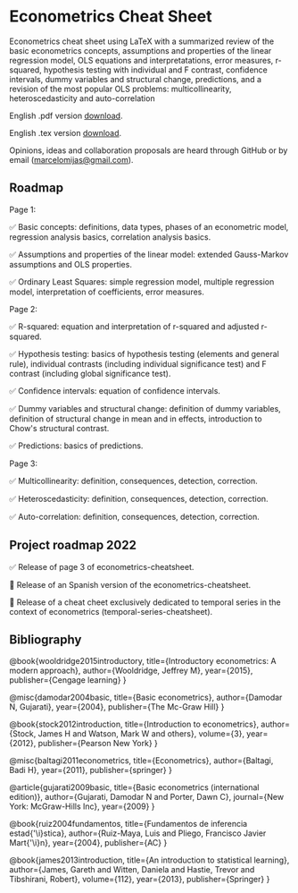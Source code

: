 # Econometrics Cheat Sheet

Econometrics cheat sheet using LaTeX with a summarized review of the basic econometrics concepts, assumptions and properties of the linear regression model, OLS equations and interpretatations, error measures, r-squared, hypothesis testing with individual and F contrast, confidence intervals, dummy variables and structural change, predictions, and a revision of the most popular OLS problems: multicollinearity, heteroscedasticity and auto-correlation

English .pdf version <a href="https://github.com/marcelomijas/econometrics-cheatsheet/raw/main/econometrics-cheatsheet/econometrics-cheatsheet-en.pdf">download</a>.

English .tex version <a href="https://github.com/marcelomijas/econometrics-cheatsheet/raw/main/econometrics-cheatsheet/econometrics-cheatsheet-en.tex">download</a>.

Opinions, ideas and collaboration proposals are heard through GitHub or by email (marcelomijas@gmail.com).

## Roadmap

Page 1:

:white_check_mark: Basic concepts: definitions, data types, phases of an econometric model, regression analysis basics, correlation analysis basics.

:white_check_mark: Assumptions and properties of the linear model: extended Gauss-Markov assumptions and OLS properties.

:white_check_mark: Ordinary Least Squares: simple regression model, multiple regression model, interpretation of coefficients, error measures.

Page 2:

:white_check_mark: R-squared: equation and interpretation of r-squared and adjusted r-squared.

:white_check_mark: Hypothesis testing: basics of hypothesis testing (elements and general rule), individual contrasts (including individual significance test) and F contrast (including global significance test).

:white_check_mark: Confidence intervals: equation of confidence intervals.

:white_check_mark: Dummy variables and structural change: definition of dummy variables, definition of structural change in mean and in effects, introduction to Chow's structural contrast.

:white_check_mark: Predictions: basics of predictions.

Page 3:

:white_check_mark: Multicollinearity: definition, consequences, detection, correction.

:white_check_mark: Heteroscedasticity: definition, consequences, detection, correction.

:white_check_mark: Auto-correlation: definition, consequences, detection, correction.

## Project roadmap 2022

:white_check_mark: Release of page 3 of econometrics-cheatsheet.

:construction: Release of an Spanish version of the econometrics-cheatsheet.

:construction: Release of a cheat cheet exclusively dedicated to temporal series in the context of econometrics (temporal-series-cheatsheet).

## Bibliography

@book{wooldridge2015introductory,
  title={Introductory econometrics: A modern approach},
  author={Wooldridge, Jeffrey M},
  year={2015},
  publisher={Cengage learning}
}

@misc{damodar2004basic,
  title={Basic econometrics},
  author={Damodar N, Gujarati},
  year={2004},
  publisher={The Mc-Graw Hill}
}

@book{stock2012introduction,
  title={Introduction to econometrics},
  author={Stock, James H and Watson, Mark W and others},
  volume={3},
  year={2012},
  publisher={Pearson New York}
}

@misc{baltagi2011econometrics,
  title={Econometrics},
  author={Baltagi, Badi H},
  year={2011},
  publisher={springer}
}

@article{gujarati2009basic,
  title={Basic econometrics (international edition)},
  author={Gujarati, Damodar N and Porter, Dawn C},
  journal={New York: McGraw-Hills Inc},
  year={2009}
}

@book{ruiz2004fundamentos,
  title={Fundamentos de inferencia estad{\'\i}stica},
  author={Ruiz-Maya, Luis and Pliego, Francisco Javier Mart{\'\i}n},
  year={2004},
  publisher={AC}
}

@book{james2013introduction,
  title={An introduction to statistical learning},
  author={James, Gareth and Witten, Daniela and Hastie, Trevor and Tibshirani, Robert},
  volume={112},
  year={2013},
  publisher={Springer}
}
